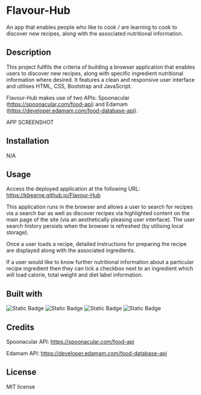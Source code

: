 # Flavour-Hub
An app that enables people who like to cook / are learning to cook to discover new recipes, along with the associated nutritional information.

## Description

This project fullfils the criteria of building a browser application that enables users to discover new recipes, along with specific ingredient nutritional information where desired. It features a clean and responsive user interface and utilises HTML, CSS, Bootstrap and JavaScript.

Flavour-Hub makes use of two APIs: Spoonacular (https://spoonacular.com/food-api) and Edamam (https://developer.edamam.com/food-database-api).

APP SCREENSHOT

## Installation

N/A

## Usage

Access the deployed application at the following URL: https://kbearne.github.io/Flavour-Hub

This application runs in the browser and allows a user to search for recipes via a search bar as well as discover recipes via highlighted content on the main page of the site (via an aesthetically pleasing user interface). The user search history persists when the browser is refreshed (by utilising local storage).

Once a user loads a recipe, detailed instructions for preparing the recipe are displayed along with the associated ingredients. 

If a user would like to know further nutritional information about a particular recipe ingredient then they can tick a checkbox next to an ingredient which will load calorie, total weight and diet label information.

## Built with

![Static Badge](https://img.shields.io/badge/HTML-blue) ![Static Badge](https://img.shields.io/badge/CSS-blue) ![Static Badge](https://img.shields.io/badge/Bootstrap-blue) ![Static Badge](https://img.shields.io/badge/JavaScript-blue)

## Credits

Spoonacular API: https://spoonacular.com/food-api

Edamam API: https://developer.edamam.com/food-database-api

## License

MIT license